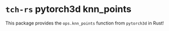 # `tch-rs` pytorch3d knn_points
This package provides the `ops.knn_points` function from `pytorch3d` in Rust!


